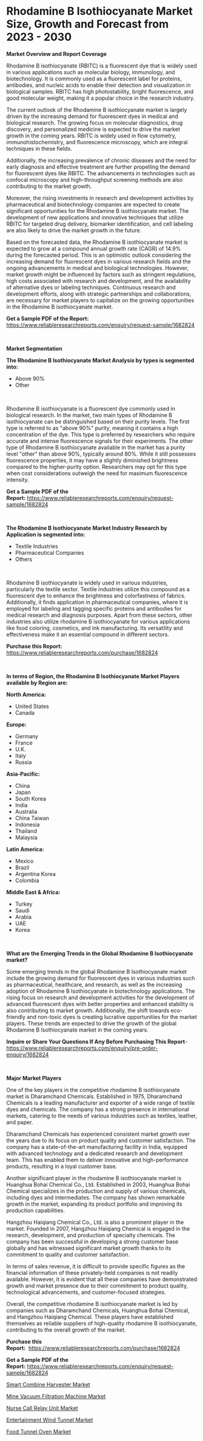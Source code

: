 <p><h1>Rhodamine B Isothiocyanate Market Size, Growth and Forecast from 2023 - 2030</h1></p><p><strong>Market Overview and Report Coverage</strong></p>
<p><p>Rhodamine B isothiocyanate (RBITC) is a fluorescent dye that is widely used in various applications such as molecular biology, immunology, and biotechnology. It is commonly used as a fluorescent label for proteins, antibodies, and nucleic acids to enable their detection and visualization in biological samples. RBITC has high photostability, bright fluorescence, and good molecular weight, making it a popular choice in the research industry.</p><p>The current outlook of the Rhodamine B isothiocyanate market is largely driven by the increasing demand for fluorescent dyes in medical and biological research. The growing focus on molecular diagnostics, drug discovery, and personalized medicine is expected to drive the market growth in the coming years. RBITC is widely used in flow cytometry, immunohistochemistry, and fluorescence microscopy, which are integral techniques in these fields.</p><p>Additionally, the increasing prevalence of chronic diseases and the need for early diagnosis and effective treatment are further propelling the demand for fluorescent dyes like RBITC. The advancements in technologies such as confocal microscopy and high-throughput screening methods are also contributing to the market growth.</p><p>Moreover, the rising investments in research and development activities by pharmaceutical and biotechnology companies are expected to create significant opportunities for the Rhodamine B isothiocyanate market. The development of new applications and innovative techniques that utilize RBITC for targeted drug delivery, biomarker identification, and cell labeling are also likely to drive the market growth in the future.</p><p>Based on the forecasted data, the Rhodamine B isothiocyanate market is expected to grow at a compound annual growth rate (CAGR) of 14.9% during the forecasted period. This is an optimistic outlook considering the increasing demand for fluorescent dyes in various research fields and the ongoing advancements in medical and biological technologies. However, market growth might be influenced by factors such as stringent regulations, high costs associated with research and development, and the availability of alternative dyes or labeling techniques. Continuous research and development efforts, along with strategic partnerships and collaborations, are necessary for market players to capitalize on the growing opportunities in the Rhodamine B isothiocyanate market.</p></p>
<p><strong>Get a Sample PDF of the Report:</strong> <a href="https://www.reliableresearchreports.com/enquiry/request-sample/1682824">https://www.reliableresearchreports.com/enquiry/request-sample/1682824</a></p>
<p>&nbsp;</p>
<p><strong>Market Segmentation</strong></p>
<p><strong>The Rhodamine B Isothiocyanate Market Analysis by types is segmented into:</strong></p>
<p><ul><li>Above 90%</li><li>Other</li></ul></p>
<p>&nbsp;</p>
<p><p>Rhodamine B isothiocyanate is a fluorescent dye commonly used in biological research. In the market, two main types of Rhodamine B isothiocyanate can be distinguished based on their purity levels. The first type is referred to as "above 90%" purity, meaning it contains a high concentration of the dye. This type is preferred by researchers who require accurate and intense fluorescence signals for their experiments. The other type of Rhodamine B isothiocyanate available in the market has a purity level "other" than above 90%, typically around 80%. While it still possesses fluorescence properties, it may have a slightly diminished brightness compared to the higher-purity option. Researchers may opt for this type when cost considerations outweigh the need for maximum fluorescence intensity.</p></p>
<p><strong>Get a Sample PDF of the Report:</strong>&nbsp;<a href="https://www.reliableresearchreports.com/enquiry/request-sample/1682824">https://www.reliableresearchreports.com/enquiry/request-sample/1682824</a></p>
<p>&nbsp;</p>
<p><strong>The Rhodamine B Isothiocyanate Market Industry Research by Application is segmented into:</strong></p>
<p><ul><li>Textile Industries</li><li>Pharmaceutical Companies</li><li>Others</li></ul></p>
<p>&nbsp;</p>
<p><p>Rhodamine B isothiocyanate is widely used in various industries, particularly the textile sector. Textile industries utilize this compound as a fluorescent dye to enhance the brightness and colorfastness of fabrics. Additionally, it finds application in pharmaceutical companies, where it is employed for labeling and tagging specific proteins and antibodies for medical research and diagnosis purposes. Apart from these sectors, other industries also utilize rhodamine B isothiocyanate for various applications like food coloring, cosmetics, and ink manufacturing. Its versatility and effectiveness make it an essential compound in different sectors.</p></p>
<p><strong>Purchase this Report:</strong>&nbsp; <a href="https://www.reliableresearchreports.com/purchase/1682824">https://www.reliableresearchreports.com/purchase/1682824</a></p>
<p>&nbsp;</p>
<p><strong>In terms of Region, the Rhodamine B Isothiocyanate Market Players available by Region are:</strong></p>
<p>
    <p> <strong> North America: </strong>
        <ul>
            <li>United States</li>
            <li>Canada</li>
        </ul>
        </p> 
    <p> <strong> Europe: </strong>
        <ul>
            <li>Germany</li>
            <li>France</li>
            <li>U.K.</li>
            <li>Italy</li>
            <li>Russia</li>
        </ul>
        </p> 
    <p> <strong> Asia-Pacific: </strong>
        <ul>
            <li>China</li>
            <li>Japan</li>
            <li>South Korea</li>
            <li>India</li>
            <li>Australia</li>
            <li>China Taiwan</li>
            <li>Indonesia</li>
            <li>Thailand</li>
            <li>Malaysia</li>
        </ul>
        </p> 
    <p> <strong> Latin America: </strong>
        <ul>
            <li>Mexico</li>
            <li>Brazil</li>
            <li>Argentina Korea</li>
            <li>Colombia</li>
        </ul>
        </p> 
    <p> <strong> Middle East & Africa: </strong>
        <ul>
            <li>Turkey</li>
            <li>Saudi</li>
            <li>Arabia</li>
            <li>UAE</li>
            <li>Korea</li>
        </ul>
    </p>
    </p>
<p>&nbsp;</p>
<p><strong>What are the Emerging Trends in the Global Rhodamine B Isothiocyanate market?</strong></p>
<p><p>Some emerging trends in the global Rhodamine B Isothiocyanate market include the growing demand for fluorescent dyes in various industries such as pharmaceutical, healthcare, and research, as well as the increasing adoption of Rhodamine B Isothiocyanate in biotechnology applications. The rising focus on research and development activities for the development of advanced fluorescent dyes with better properties and enhanced stability is also contributing to market growth. Additionally, the shift towards eco-friendly and non-toxic dyes is creating lucrative opportunities for the market players. These trends are expected to drive the growth of the global Rhodamine B Isothiocyanate market in the coming years.</p></p>
<p><strong>Inquire or Share Your Questions If Any Before Purchasing This Report</strong>- <a href="https://www.reliableresearchreports.com/enquiry/pre-order-enquiry/1682824">https://www.reliableresearchreports.com/enquiry/pre-order-enquiry/1682824</a></p>
<p>&nbsp;</p>
<p><strong>Major Market Players</strong></p>
<p><p>One of the key players in the competitive rhodamine B isothiocyanate market is Dharamchand Chemicals. Established in 1975, Dharamchand Chemicals is a leading manufacturer and exporter of a wide range of textile dyes and chemicals. The company has a strong presence in international markets, catering to the needs of various industries such as textiles, leather, and paper.</p><p>Dharamchand Chemicals has experienced consistent market growth over the years due to its focus on product quality and customer satisfaction. The company has a state-of-the-art manufacturing facility in India, equipped with advanced technology and a dedicated research and development team. This has enabled them to deliver innovative and high-performance products, resulting in a loyal customer base.</p><p>Another significant player in the rhodamine B isothiocyanate market is Huanghua Bohai Chemical Co., Ltd. Established in 2003, Huanghua Bohai Chemical specializes in the production and supply of various chemicals, including dyes and intermediates. The company has shown remarkable growth in the market, expanding its product portfolio and improving its production capabilities.</p><p>Hangzhou Haiqiang Chemical Co., Ltd. is also a prominent player in the market. Founded in 2007, Hangzhou Haiqiang Chemical is engaged in the research, development, and production of specialty chemicals. The company has been successful in developing a strong customer base globally and has witnessed significant market growth thanks to its commitment to quality and customer satisfaction.</p><p>In terms of sales revenue, it is difficult to provide specific figures as the financial information of these privately-held companies is not readily available. However, it is evident that all these companies have demonstrated growth and market presence due to their commitment to product quality, technological advancements, and customer-focused strategies.</p><p>Overall, the competitive rhodamine B isothiocyanate market is led by companies such as Dharamchand Chemicals, Huanghua Bohai Chemical, and Hangzhou Haiqiang Chemical. These players have established themselves as reliable suppliers of high-quality rhodamine B isothiocyanate, contributing to the overall growth of the market.</p></p>
<p><strong>Purchase this Report:</strong>&nbsp;&nbsp;<a href="https://www.reliableresearchreports.com/purchase/1682824">https://www.reliableresearchreports.com/purchase/1682824</a></p>
<p></p>
<p><strong>Get a Sample PDF of the Report:</strong>&nbsp;<a href="https://www.reliableresearchreports.com/enquiry/request-sample/1682824">https://www.reliableresearchreports.com/enquiry/request-sample/1682824</a></p>
<p><p><a href="https://medium.com/@lavernacole2023/smart-combine-harvester-market-exploring-market-share-market-trends-and-future-growth-dd7342514d86">Smart Combine Harvester Market</a></p><p><a href="https://medium.com/@ebbaeffertz1951/mine-vacuum-filtration-machine-market-focuses-on-market-share-size-and-projected-forecast-till-423db19368e6">Mine Vacuum Filtration Machine Market</a></p><p><a href="https://medium.com/@cruzdamore75/nurse-call-relay-unit-market-analysis-its-cagr-market-segmentation-and-global-industry-overview-f2756a954665">Nurse Call Relay Unit Market</a></p><p><a href="https://medium.com/@alethaebert2013/entertainment-wind-tunnel-market-trends-and-market-analysis-forecasted-for-period-2023-2030-537243ce9aa9">Entertainment Wind Tunnel Market</a></p><p><a href="https://medium.com/@verlielesch1927/food-tunnel-oven-market-report-reveals-the-latest-trends-and-growth-opportunities-of-this-market-bad33fdced92">Food Tunnel Oven Market</a></p></p>